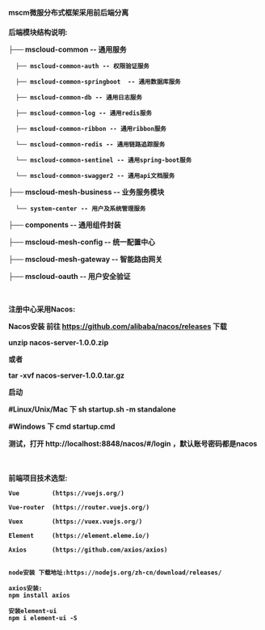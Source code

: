 <h4>mscm微服分布式框架采用前后端分离<h4>
 
 
 后端模块结构说明:

  
  ├── mscloud-common -- 通用服务
  
      ├── mscloud-common-auth -- 权限验证服务
      
      ├── mscloud-common-springboot  -- 通用数据库服务
      
      ├── mscloud-common-db -- 通用日志服务
      
      ├── mscloud-common-log -- 通用redis服务
      
      ├── mscloud-common-ribbon -- 通用ribbon服务
      
      └── mscloud-common-redis -- 通用链路追踪服务
      
      └── mscloud-common-sentinel -- 通用spring-boot服务
      
      └── mscloud-common-swagger2 -- 通用api文档服务
      
  ├── mscloud-mesh-business -- 业务服务模块
  
      └── system-center -- 用户及系统管理服务
      
  ├── components -- 通用组件封装
  
  ├── mscloud-mesh-config -- 统一配置中心
  
  ├── mscloud-mesh-gateway -- 智能路由网关
  
  ├── mscloud-oauth -- 用户安全验证
  
  
  
   
   </br>
   
   注册中心采用Nacos:

   Nacos安装
   前往 https://github.com/alibaba/nacos/releases 下载

   unzip nacos-server-1.0.0.zip

   或者

   tar -xvf nacos-server-1.0.0.tar.gz

   启动

   #Linux/Unix/Mac 下
   sh startup.sh -m standalone

   #Windows 下
   cmd startup.cmd

   测试，打开 http://localhost:8848/nacos/#/login ，默认账号密码都是nacos
   
   
  
  
  </br>
  </br>
  前端项目技术选型:
  
    Vue         (https://vuejs.org/)
    
    Vue-router  (https://router.vuejs.org/)
    
    Vuex        (https://vuex.vuejs.org/)
    
    Element     (https://element.eleme.io/)
    
    Axios       (https://github.com/axios/axios)
    
   
    node安装 下载地址:https://nodejs.org/zh-cn/download/releases/
    
    axios安装:
    npm install axios

    安装element-ui
    npm i element-ui -S
